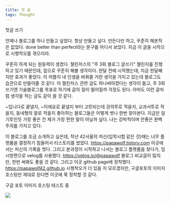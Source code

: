 ```yaml
---
title: 첫 글
tags: Thought
---
```


첫글 쓰기

언제나 블로그를 하나 만들고 싶었다. 
항상 만들고 싶다. 만든다만 하고, 꾸준히 해본적은 없었다. 
done better than perfect라는 문구를 어디서 보았다.
지금 이 글을 시작으로 시행착오를 겪으리라.

꾸준히 하게 되는 원동력이 생겼다.
챌린저스의 "주 3회 블로그 글쓰기" 챌린지를 진행하고 있기 때문인데,
앞으로 꾸준히 해볼 생각이다.
한달 전에 시작했는데, 지금 한달째지만 효과가 좋았다.
이 어플이 내 인생을 바꿔줄 거란 생각을 가지고 있는데
블로그도 습관으로 만들어줄 것 같다.
이 챌린저스 관련 글도 하나써야겠다는 생각이 들고,
주 3회 쓰기엔 기술블로그를 목표로 하기에 글의 질이 떨어질까 걱정도 된다.
아마도 이런 글처럼 생각을 적는 글도 같이 쓸 것 같다.

<!--more-->

~입니다로 끝낼지, ~이에요로 끝낼지 부터 고민되는데
강의투로 적을지, 교과서투로 적을지, 동네형의 말로 적을지
좋아하는 블로그들은 어떻게 썻나 한번 찾아본다.
지금은 일기투인듯
가장 좋은 건 제가 가장 편한 말이 아닐까 싶다.
나는 강박적이며 안좋은 완벽주의를 가지고 있다.

이 블로그를 조금 소개하고 싶은데,
작년 42서울의 피신(입학시험 같은 것)때는 너무 플렛폼을 결정하기 힘들어서 티스토리를 썼었다.
https://papawolf.tistory.com
이곳에서는 피신의 기록을 썻다.
그리고 본과정이 시작하고 나서는 블로그 플랫폼을 찾다가, 임시방편으로 velog를 사용했다.
https://velog.io/@papawolf
블로그 비교글이 많지만, 한번 써봐도 좋을 것 같다.
그리고 이곳 github page에 정착했다.
https://papawolf42.github.io
시행착오가 더 있을 지 모르겠지만,
구글포토의 이미지 호스팅만 제대로 된다면 이곳에 쭉 정착할 것 같다.

구글 포토 이미지 호스팅 테스트 중

![](https://lh3.googleusercontent.com/pw/ACtC-3fSSIAmoe8u0JYTIXhdNMH3kYkqx6nVSpQMbre1sGYLzDSFPP-jk0QppKF5BYkqu08aP5r7XZXnEWDrZYVJEKrS6nnTaCEhLsklI4LUIAdg8T4d24OS6wPpsWx8N483cpevlT3aYW8DXh1WwCTJqLFjuQ=s252-no?authuser=0)